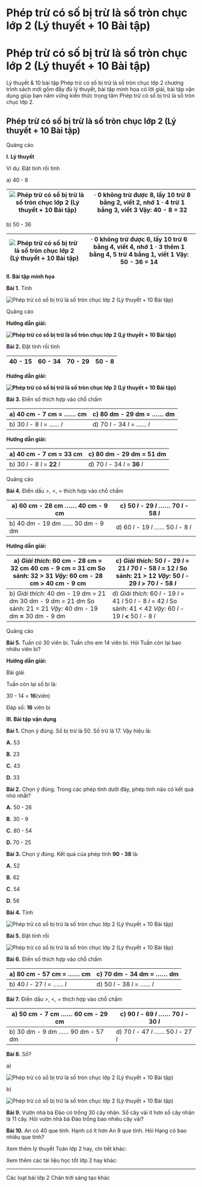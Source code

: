 # Phép trừ có số bị trừ là số tròn chục lớp 2 (Lý thuyết + 10 Bài tập)

# Phép trừ có số bị trừ là số tròn chục lớp 2 (Lý thuyết + 10 Bài tập)

Lý thuyết & 10 bài tập Phép trừ có số bị trừ là số tròn chục lớp 2 chương trình sách mới gồm đầy đủ lý thuyết, bài tập minh họa có lời giải, bài tập vận dụng giúp bạn nắm vững kiến thức trọng tâm Phép trừ có số bị trừ là số tròn chục lớp 2.

## Phép trừ có số bị trừ là số tròn chục lớp 2 (Lý thuyết + 10 Bài tập)

Quảng cáo

**I. Lý thuyết**

Ví dụ: Đặt tính rồi tính

a) 40 - 8

![Phép trừ có số bị trừ là số tròn chục lớp 2 \(Lý thuyết + 10 Bài tập\)](https://vietjack.com/toan-2-chan-troi/images/ly-thuyet-phep-tru-co-so-bi-tru-la-so-tron-chuc-234934.PNG) |  · 0 không trừ được 8, lấy 10 trừ 8 bằng 2, viết 2, **nhớ 1** · 4 trừ **1** bằng 3, viết 3 Vậy: 40 - 8 = **32**  
---|---  
  
b) 50 - 36

![Phép trừ có số bị trừ là số tròn chục lớp 2 \(Lý thuyết + 10 Bài tập\)](https://vietjack.com/toan-2-chan-troi/images/ly-thuyet-phep-tru-co-so-bi-tru-la-so-tron-chuc-234935.PNG) |  · 0 không trừ được 6, lấy 10 trừ 6 bằng 4, viết 4, **nhớ 1** · 3 **thêm 1** bằng 4, 5 trừ 4 bằng 1, viết 1 Vậy: 50 - 36 = **14**  
---|---  
  
**II. Bài tập minh họa**

**Bài 1.** Tính

![Phép trừ có số bị trừ là số tròn chục lớp 2 \(Lý thuyết + 10 Bài tập\)](https://vietjack.com/toan-2-chan-troi/images/ly-thuyet-phep-tru-co-so-bi-tru-la-so-tron-chuc-234936.PNG)

Quảng cáo

**Hướng dẫn giải:**

**![Phép trừ có số bị trừ là số tròn chục lớp 2 \(Lý thuyết + 10 Bài tập\)](https://vietjack.com/toan-2-chan-troi/images/ly-thuyet-phep-tru-co-so-bi-tru-la-so-tron-chuc-234937.PNG)**

**Bài 2.** Đặt tính rồi tính

40 - 15 | 60 - 34 | 70 - 29 | 50 - 8  
---|---|---|---  
  
**Hướng dẫn giải:**

**![Phép trừ có số bị trừ là số tròn chục lớp 2 \(Lý thuyết + 10 Bài tập\)](https://vietjack.com/toan-2-chan-troi/images/ly-thuyet-phep-tru-co-so-bi-tru-la-so-tron-chuc-234938.PNG)**

**Bài 3.** Điền số thích hợp vào chỗ chấm

a) 40 cm - 7 cm = …… cm | c) 80 dm - 29 dm = …… dm  
---|---  
b) 30 _l_ \- 8 _l_ = …… _l_ | d) 70 _l_ \- 34 _l_ = …… _l_  
  
**Hướng dẫn giải:**

a) 40 cm - 7 cm = **33** cm | c) 80 dm - 29 dm = **51** dm  
---|---  
b) 30 _l_ \- 8 _l_ = **22** _l_ | d) 70 _l_ \- 34 _l_ = **36** _l_  
  
Quảng cáo

**Bài 4.** Điền dấu >, <, = thích hợp vào chỗ chấm

a) 60 cm - 28 cm …… 40 cm - 9 cm | c) 50 _l_ \- 29 _l_ …… 70 _l_ \- 58 _l_  
---|---  
b) 40 dm - 19 dm …… 30 dm - 9 dm | d) 60 _l_ \- 19 _l_ …… 50 _l_ \- 8 _l_  
  
**Hướng dẫn giải:**

a)  _Giải thích:_ 60 cm - 28 cm = 32 cm 40 cm - 9 cm = 31 cm So sánh: 32 > 31 _Vậy:_ 60 cm - 28 cm **>** 40 cm - 9 cm |  c)  _Giải thích:_ 50 _l_ \- 29 _l_ = 21 _l_ 70 _l_ \- 58 _l_ = 12 _l_ So sánh: 21 > 12 _Vậy:_ 50 _l_ \- 29 _l_ **>** 70 _l_ \- 58 _l_  
---|---  
b)  _Giải thích:_ 40 dm - 19 dm = 21 dm 30 dm - 9 dm = 21 dm So sánh: 21 = 21 _Vậy:_ 40 dm - 19 dm **=** 30 dm - 9 dm |  d)  _Giải thích:_ 60 _l_ \- 19 _l_ = 41 _l_ 50 _l_ \- 8 _l_ = 42 _l_ So sánh: 41 < 42 _Vậy:_ 60 _l_ \- 19 _l_ **<** 50 _l_ \- 8 _l_  
  
Quảng cáo

**Bài 5.** Tuấn có 30 viên bi. Tuấn cho em 14 viên bi. Hỏi Tuấn còn lại bao nhiêu viên bi?

**Hướng dẫn giải:**

Bài giải

Tuấn còn lại số bi là:

30 - 14 = **16**(viên)

Đáp số: **16** viên bi

**III. Bài tập vận dụng**

**Bài 1.** Chọn ý đúng. Số bị trừ là 50. Số trừ là 17. Vậy hiệu là:

**A.** 53

**B.** 23

**C.** 43

**D.** 33

**Bài 2.** Chọn ý đúng. Trong các phép tính dưới đây, phép tính nào có kết quả nhỏ nhất?

**A.** 50 - 26

**B.** 30 - 9

**C.** 80 - 54

**D.** 70 - 25

**Bài 3.** Chọn ý đúng. Kết quả của phép tính **90 - 38** là: 

**A.** 52

**B.** 62

**C.** 54

**D.** 56

**Bài 4.** Tính

![Phép trừ có số bị trừ là số tròn chục lớp 2 \(Lý thuyết + 10 Bài tập\)](https://vietjack.com/toan-2-chan-troi/images/ly-thuyet-phep-tru-co-so-bi-tru-la-so-tron-chuc-234939.PNG)

**Bài 5.** Đặt tính rồi 

![Phép trừ có số bị trừ là số tròn chục lớp 2 \(Lý thuyết + 10 Bài tập\)](https://vietjack.com/toan-2-chan-troi/images/ly-thuyet-phep-tru-co-so-bi-tru-la-so-tron-chuc-234940.PNG)

**Bài 6.** Điền số thích hợp vào chỗ chấm

a) 80 cm - 57 cm = …… cm | c) 70 dm - 34 dm = …… dm  
---|---  
b) 40 _l_ \- 27 _l_ = …… _l_ | d) 50 _l_ \- 38 _l_ = …… _l_  
  
**Bài 7.** Điền dấu >, <, = thích hợp vào chỗ chấm

a) 50 cm - 7 cm …… 60 cm - 29 cm | c) 90 _l_ \- 69 _l_ …… 70 _l_ \- 30 _l_  
---|---  
b) 30 dm - 9 dm …… 90 dm - 57 dm | d) 70 _l_ \- 47 _l_ …… 50 _l_ \- 27 _l_  
  
**Bài 8.** Số?

a) 

![Phép trừ có số bị trừ là số tròn chục lớp 2 \(Lý thuyết + 10 Bài tập\)](https://vietjack.com/toan-2-chan-troi/images/ly-thuyet-phep-tru-co-so-bi-tru-la-so-tron-chuc-234941.PNG)

b) 

![Phép trừ có số bị trừ là số tròn chục lớp 2 \(Lý thuyết + 10 Bài tập\)](https://vietjack.com/toan-2-chan-troi/images/ly-thuyet-phep-tru-co-so-bi-tru-la-so-tron-chuc-234942.PNG)

**Bài 9.** Vườn nhà bà Đào có trồng 30 cây nhãn. Số cây vải ít hơn số cây nhãn là 11 cây. Hỏi vườn nhà bà Đào trồng bao nhiêu cây vải?

**Bài 10.** An có 40 que tính. Hạnh có ít hơn An 9 que tính. Hỏi Hạng có bao nhiêu que tính?

Xem thêm lý thuyết Toán lớp 2 hay, chi tiết khác:

Xem thêm các tài liệu học tốt lớp 2 hay khác:

* * *

Các loạt bài lớp 2 Chân trời sáng tạo khác
